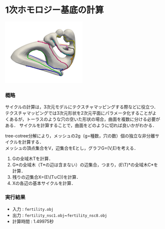 # 1次ホモロジー基底の計算

<img src = "fertility_nsc.png" width = 50%>

### 概略
サイクルの計算は，3次元モデルにテクスチャマッピングする際などに役立つ．
テクスチャマッピングでは3次元形状を2次元平面にパラメータ化することがよくあるが，トーラスのような穴の空いた形状の場合，曲面を複数に分ける必要がある．
サイクルを計算することで，曲面をどのように切れば良いかがわかる．

tree-cotree分解により，メッシュの2g（g=種数，穴の数）個の独立な非分離サイクルを計算する．  
メッシュの頂点集合をV，辺集合をEとし，グラフG=(V,E)を考える．

1. Gの全域木Tを計算．
1. G\*の全域木（T\*の辺は含まない）の辺集合，つまり，(E\\T)\*の全域木C\*を計算．
1. 残りの辺集合X=(E\\(T∪C))を計算．
1. Xの各辺の基本サイクルを計算．

### 実行結果

- 入力 : `fertility.obj`  
- 出力 : `fertility_nsc1.obj`~`fertility_nsc8.obj`
- 計算時間 : 1.49975秒
